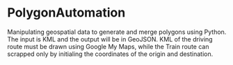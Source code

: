 # PolygonAutomation
Manipulating geospatial data to generate and merge polygons using Python.
The input is KML and the output will be in GeoJSON. 
KML of the driving route must be drawn using Google My Maps, while the Train route can scrapped only by initialing the coordinates of the origin and destination.

